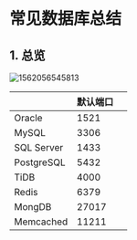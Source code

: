 # 常见数据库总结

## 1. 总览

![1562056545813](C:\Users\jinbao\AppData\Roaming\Typora\typora-user-images\1562056545813.png)

|            | 默认端口 |      |
| ---------- | -------- | ---- |
| Oracle     | 1521     |      |
| MySQL      | 3306     |      |
| SQL Server | 1433     |      |
| PostgreSQL | 5432     |      |
| TiDB       | 4000     |      |
| Redis      | 6379     |      |
| MongDB     | 27017    |      |
| Memcached  | 11211    |      |

